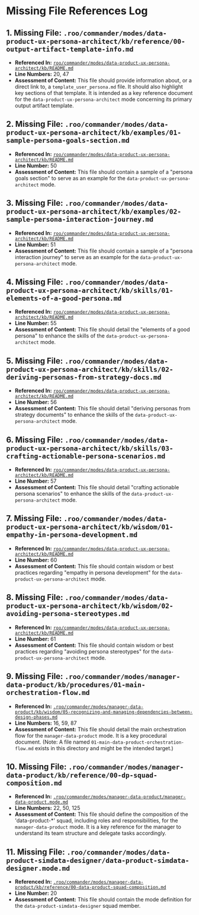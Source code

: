 # Missing File References Log

## 1. Missing File: `.roo/commander/modes/data-product-ux-persona-architect/kb/reference/00-output-artifact-template-info.md`

*   **Referenced In:** [`roo/commander/modes/data-product-ux-persona-architect/kb/README.md`](.roo/commander/modes/data-product-ux-persona-architect/kb/README.md)
*   **Line Numbers:** 20, 47
*   **Assessment of Content:** This file should provide information about, or a direct link to, a `template_user_persona.md` file. It should also highlight key sections of that template. It is intended as a key reference document for the `data-product-ux-persona-architect` mode concerning its primary output artifact template.

## 2. Missing File: `.roo/commander/modes/data-product-ux-persona-architect/kb/examples/01-sample-persona-goals-section.md`

*   **Referenced In:** [`roo/commander/modes/data-product-ux-persona-architect/kb/README.md`](.roo/commander/modes/data-product-ux-persona-architect/kb/README.md)
*   **Line Number:** 50
*   **Assessment of Content:** This file should contain a sample of a "persona goals section" to serve as an example for the `data-product-ux-persona-architect` mode.

## 3. Missing File: `.roo/commander/modes/data-product-ux-persona-architect/kb/examples/02-sample-persona-interaction-journey.md`

*   **Referenced In:** [`roo/commander/modes/data-product-ux-persona-architect/kb/README.md`](.roo/commander/modes/data-product-ux-persona-architect/kb/README.md)
*   **Line Number:** 51
*   **Assessment of Content:** This file should contain a sample of a "persona interaction journey" to serve as an example for the `data-product-ux-persona-architect` mode.

## 4. Missing File: `.roo/commander/modes/data-product-ux-persona-architect/kb/skills/01-elements-of-a-good-persona.md`

*   **Referenced In:** [`roo/commander/modes/data-product-ux-persona-architect/kb/README.md`](.roo/commander/modes/data-product-ux-persona-architect/kb/README.md)
*   **Line Number:** 55
*   **Assessment of Content:** This file should detail the "elements of a good persona" to enhance the skills of the `data-product-ux-persona-architect` mode.

## 5. Missing File: `.roo/commander/modes/data-product-ux-persona-architect/kb/skills/02-deriving-personas-from-strategy-docs.md`

*   **Referenced In:** [`roo/commander/modes/data-product-ux-persona-architect/kb/README.md`](.roo/commander/modes/data-product-ux-persona-architect/kb/README.md)
*   **Line Number:** 56
*   **Assessment of Content:** This file should detail "deriving personas from strategy documents" to enhance the skills of the `data-product-ux-persona-architect` mode.

## 6. Missing File: `.roo/commander/modes/data-product-ux-persona-architect/kb/skills/03-crafting-actionable-persona-scenarios.md`

*   **Referenced In:** [`roo/commander/modes/data-product-ux-persona-architect/kb/README.md`](.roo/commander/modes/data-product-ux-persona-architect/kb/README.md)
*   **Line Number:** 57
*   **Assessment of Content:** This file should detail "crafting actionable persona scenarios" to enhance the skills of the `data-product-ux-persona-architect` mode.

## 7. Missing File: `.roo/commander/modes/data-product-ux-persona-architect/kb/wisdom/01-empathy-in-persona-development.md`

*   **Referenced In:** [`roo/commander/modes/data-product-ux-persona-architect/kb/README.md`](.roo/commander/modes/data-product-ux-persona-architect/kb/README.md)
*   **Line Number:** 60
*   **Assessment of Content:** This file should contain wisdom or best practices regarding "empathy in persona development" for the `data-product-ux-persona-architect` mode.

## 8. Missing File: `.roo/commander/modes/data-product-ux-persona-architect/kb/wisdom/02-avoiding-persona-stereotypes.md`

*   **Referenced In:** [`roo/commander/modes/data-product-ux-persona-architect/kb/README.md`](.roo/commander/modes/data-product-ux-persona-architect/kb/README.md)
*   **Line Number:** 61
*   **Assessment of Content:** This file should contain wisdom or best practices regarding "avoiding persona stereotypes" for the `data-product-ux-persona-architect` mode.

## 9. Missing File: `.roo/commander/modes/manager-data-product/kb/procedures/01-main-orchestration-flow.md`

*   **Referenced In:** [`.roo/commander/modes/manager-data-product/kb/wisdom/05-recognizing-and-managing-dependencies-between-design-phases.md`](.roo/commander/modes/manager-data-product/kb/wisdom/05-recognizing-and-managing-dependencies-between-design-phases.md)
*   **Line Numbers:** 16, 59, 87
*   **Assessment of Content:** This file should detail the main orchestration flow for the `manager-data-product` mode. It is a key procedural document. (Note: A file named `01-main-data-product-orchestration-flow.md` exists in this directory and might be the intended target.)

## 10. Missing File: `.roo/commander/modes/manager-data-product/kb/reference/00-dp-squad-composition.md`

*   **Referenced In:** [`.roo/commander/modes/manager-data-product/manager-data-product.mode.md`](.roo/commander/modes/manager-data-product/manager-data-product.mode.md)
*   **Line Numbers:** 22, 50, 125
*   **Assessment of Content:** This file should define the composition of the 'data-product-*' squad, including roles and responsibilities, for the `manager-data-product` mode. It is a key reference for the manager to understand its team structure and delegate tasks accordingly.

## 11. Missing File: `.roo/commander/modes/data-product-simdata-designer/data-product-simdata-designer.mode.md`

*   **Referenced In:** [`.roo/commander/modes/manager-data-product/kb/reference/00-data-product-squad-composition.md`](.roo/commander/modes/manager-data-product/kb/reference/00-data-product-squad-composition.md)
*   **Line Number:** 20
*   **Assessment of Content:** This file should contain the mode definition for the `data-product-simdata-designer` squad member.